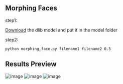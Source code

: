 ## Morphing Faces

step1:

[Download](http://dlib.net/files/shape_predictor_68_face_landmarks.dat.bz2) the dlib model and put it in the model folder

step2:

```
python morphing_face.py filename1 filename2 0.5
```

## Results Preview

![image](https://github.com/ahxc/face_morpher/blob/master/data/img0.png?raw=true)
![image](https://github.com/ahxc/face_morpher/blob/master/data/img1.png?raw=true)
![image](https://github.com/ahxc/face_morpher/blob/master/data/img2.png?raw=true)

